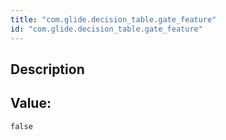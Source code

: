 ```yaml
---
title: "com.glide.decision_table.gate_feature"
id: "com.glide.decision_table.gate_feature"
---
```

## Description



## Value: 
```
false
```